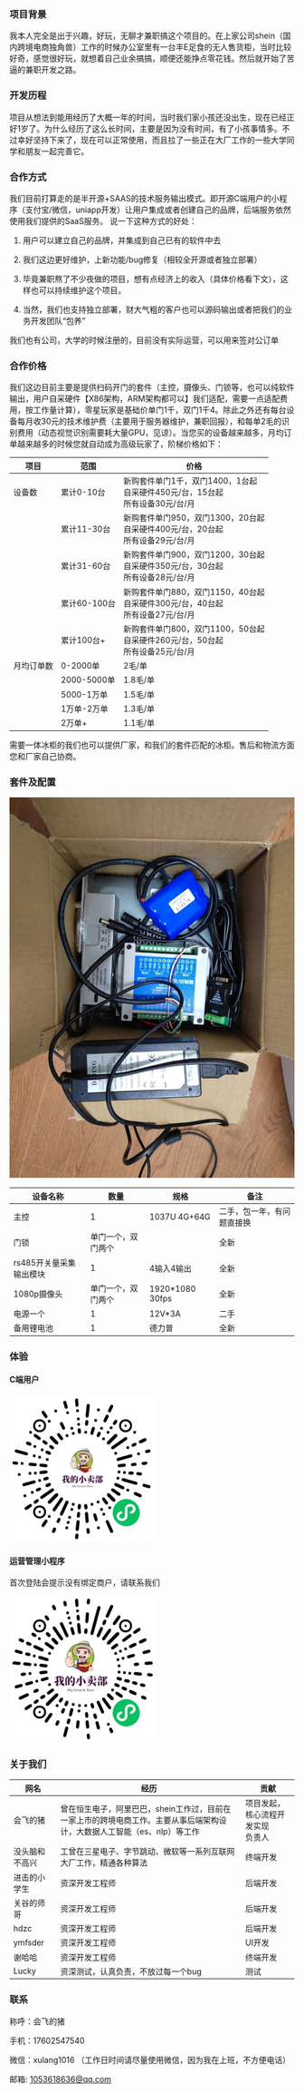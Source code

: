 ### 项目背景

我本人完全是出于兴趣，好玩，无聊才兼职搞这个项目的。在上家公司shein（国内跨境电商独角兽）工作的时候办公室里有一台丰E足食的无人售货柜，当时比较好奇，感觉很好玩，就想着自己业余搞搞，顺便还能挣点零花钱。然后就开始了苦逼的兼职开发之路。

### 开发历程
项目从想法到能用经历了大概一年的时间，当时我们家小孩还没出生，现在已经正好1岁了。为什么经历了这么长时间，主要是因为没有时间，有了小孩事情多。不过幸好坚持下来了，现在可以正常使用，而且拉了一些正在大厂工作的一些大学同学和朋友一起完善它。

### 合作方式
我们目前打算走的是半开源+SAAS的技术服务输出模式。即开源C端用户的小程序（支付宝/微信，uniapp开发）让用户集成或者创建自己的品牌，后端服务依然使用我们提供的SaaS服务。
说一下这种方式的好处：

1. 用户可以建立自己的品牌，并集成到自己已有的软件中去

2. 我们这边更好维护，上新功能/bug修复（相较全开源或者独立部署）

3. 毕竟兼职熬了不少夜做的项目，想有点经济上的收入（具体价格看下文），这样也可以持续维护这个项目。

4. 当然，我们也支持独立部署，财大气粗的客户也可以源码输出或者把我们的业务开发团队“包养”

  我们也有公司，大学的时候注册的，目前没有实际运营，可以用来签对公订单

### 合作价格

我们这边目前主要是提供扫码开门的套件（主控，摄像头、门锁等，也可以纯软件输出，用户自采硬件【X86架构，ARM架构都可以】我们适配，需要一点适配费用，按工作量计算），零星玩家是基础价单门1千，双门1千4。除此之外还有每台设备每月收30元的技术维护费（主要用于服务器维护，兼职回报），和每单2毛的识别费用（动态视觉识别需要耗大量GPU，见谅）。当您买的设备越来越多，月均订单越来越多的时候您就自动成为高级玩家了，阶梯价格如下：

| 项目       | 范围         | 价格                                                         |
| ---------- | ------------ | ------------------------------------------------------------ |
| 设备数     | 累计0-10台   | 新购套件单门1千，双门1400，1台起<br>自采硬件450元/台，15台起<br>所有设备30元/台/月 |
|            | 累计11-30台  | 新购套件单门950，双门1300，20台起<br>自采硬件400元/台，20台起<br/>所有设备29元/台/月<br/> |
|            | 累计31-60台  | 新购套件单门900，双门1200，30台起<br/>自采硬件350元/台，30台起<br/>所有设备28元/台/月<br/> |
|            | 累计60-100台 | 新购套件单门880，双门1150，40台起<br/>自采硬件300元/台，40台起<br/>所有设备27元/台/月<br/> |
|            | 累计100台+   | 新购套件单门800，双门1100，50台起<br>自采硬件260元/台，50台起<br/>所有设备25元/台/月 |
| 月均订单数 | 0-2000单     | 2毛/单                                                       |
|            | 2000-5000单  | 1.8毛/单                                                     |
|            | 5000-1万单   | 1.5毛/单                                                     |
|            | 1万单-2万单  | 1.3毛/单                                                     |
|            | 2万单+       | 1.1毛/单                                                     |

需要一体冰柜的我们也可以提供厂家，和我们的套件匹配的冰柜。售后和物流方面您和厂家自己协商。

### 套件及配置

![](./doc-resource/device.jpg)

| 设备名称                | 数量               | 规格            | 备注                       |
| ----------------------- | ------------------ | --------------- | -------------------------- |
| 主控                    | 1                  | 1037U 4G+64G    | 二手，包一年，有问题直接换 |
| 门锁                    | 单门一个，双门两个 |                 | 全新                       |
| rs485开关量采集输出模块 | 1                  | 4输入4输出      | 全新                       |
| 1080p摄像头             | 单门一个，双门两个 | 1920*1080 30fps | 全新                       |
| 电源一个                | 1                  | 12V*3A          | 二手                       |
| 备用锂电池              | 1                  | 德力普          | 全新                       |

### 体验

#### C端用户

![](./doc-resource/customer_qrcode.jpg)

#### 运营管理小程序

首次登陆会提示没有绑定商户，请联系我们

![](./doc-resource/merchant_qrcode.jpg)



### 关于我们

| 网名           | 经历 | 贡献                                     |
| -------------- | -------- | ---------------------------------------- |
| 会飞的猪       | 曾在恒生电子，阿里巴巴，shein工作过，目前在一家上市的跨境电商工作。主要从事后端架构设计，大数据人工智能（es、nlp）等工作 | 项目发起，核心流程开发实现<br>负责人 |
| 没头脑和不高兴 | 工曾在三星电子、字节跳动、微软等一系列互联网大厂工作，精通各种算法 | 终端开发                                 |
| 进击的小学生   | 资深开发工程师 | 后端开发                                 |
| 关谷的师哥     | 资深开发工程师 | 后端开发                                 |
| hdzc           | 资深开发工程师 | 后端开发                                 |
| ymfsder        | 资深开发工程师 | UI开发                                   |
| 谢哈哈         | 资深开发工程师 | 终端开发                                 |
| Lucky          | 资深测试，认真负责，不放过每一个bug | 测试                                     |

### 联系
称呼：会飞的猪

手机：17602547540

微信：xulang1016 （工作日时间请尽量使用微信，因为我在上班，不方便电话）

邮箱: 1053618636@qq.com